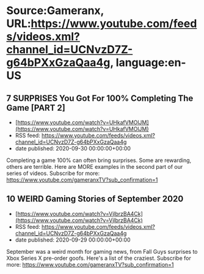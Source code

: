 # Source:Gameranx, URL:https://www.youtube.com/feeds/videos.xml?channel_id=UCNvzD7Z-g64bPXxGzaQaa4g, language:en-US

## 7 SURPRISES You Got For 100% Completing The Game [PART 2]
 - [https://www.youtube.com/watch?v=UHkafVMOlJM](https://www.youtube.com/watch?v=UHkafVMOlJM)
 - RSS feed: https://www.youtube.com/feeds/videos.xml?channel_id=UCNvzD7Z-g64bPXxGzaQaa4g
 - date published: 2020-09-30 00:00:00+00:00

Completing a game 100% can often bring surprises. Some are rewarding, others are terrible. Here are MORE examples in the second part of our series of videos.
Subscribe for more: https://www.youtube.com/gameranxTV?sub_confirmation=1

## 10 WEIRD Gaming Stories of September 2020
 - [https://www.youtube.com/watch?v=VjlbrzBA4Ck](https://www.youtube.com/watch?v=VjlbrzBA4Ck)
 - RSS feed: https://www.youtube.com/feeds/videos.xml?channel_id=UCNvzD7Z-g64bPXxGzaQaa4g
 - date published: 2020-09-29 00:00:00+00:00

September was a weird month for gaming news, from Fall Guys surprises to Xbox Series X pre-order goofs. Here's a list of the craziest.
Subscribe for more: https://www.youtube.com/gameranxTV?sub_confirmation=1

